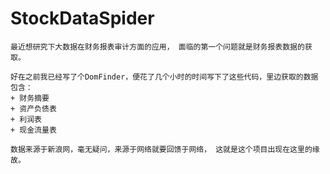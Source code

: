 # StockDataSpider
    最近想研究下大数据在财务报表审计方面的应用， 面临的第一个问题就是财务报表数据的获取。

	好在之前我已经写了个DomFinder，便花了几个小时的时间写下了这些代码，里边获取的数据包含：
	+ 财务摘要
	+ 资产负债表
	+ 利润表
	+ 现金流量表

    数据来源于新浪网，毫无疑问，来源于网络就要回馈于网络， 这就是这个项目出现在这里的缘故。
	

